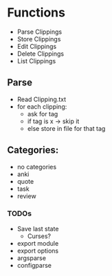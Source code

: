 # Functions
- Parse Clippings
- Store Clippings
- Edit Clippings
- Delete Clippings
- List Clippings

## Parse 
- Read Clipping.txt
- for each clipping:
  - ask for tag
  - if tag is x -> skip it
  - else store in file for that tag

## Categories:
  - no categories
  - anki
  - quote
  - task
  - review

  ### TODOs
  - Save last state
    - Curses?
  - export module
  - export options
  - argsparse
  - configparse